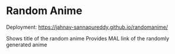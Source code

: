 # Random Anime
Deployment: https://jahnav-sannapureddy.github.io/randomanime/

Shows title of the random anime
Provides MAL link of the randomly generated anime

